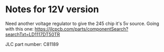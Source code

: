 # Notes for 12V version

Need another voltage regulator to give the 245 chip it's 5v source.  Going with this one:
https://jlcpcb.com/parts/componentSearch?searchTxt=LD1117DT50TR

JLC part number:  C81189
